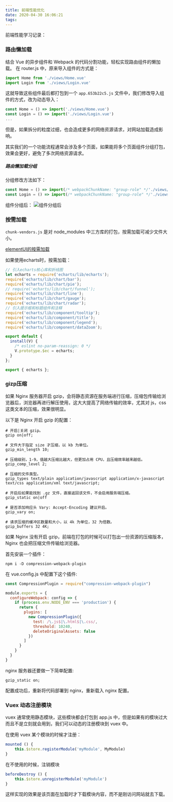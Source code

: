 ```yaml
---
title: 前端性能优化
date: 2020-04-30 16:06:21
tags:
---
```


前端性能学习记录：

### 路由懒加载
结合 Vue 的异步组件和 Webpack 的代码分割功能，轻松实现路由组件的懒加载。
在 router.js 中，原来导入组件的方式是：

``````js
import Home from './views/Home.vue'
import Login from './views/Login.vue'

``````
这就导致这些组件最后都打包到一个 `app.653b22c5.js` 文件中，我们修改导入组件的方式，改为动态导入：

``````js
const Home = () => import('./views/Home.vue')
const Login = () => import('./views/Login.vue')
...

``````
但是，如果拆分的粒度过细，也会造成更多的网络资源请求，对网站加载造成影响。

其实我们的一个功能流程通常会涉及多个页面，如果能将多个页面组件分组打包，效果会更好，避免了多次网络资源请求。

##### 路由懒加载分组
 分组修改方法如下：

``````js
const Home = () => import(/* webpackChunkName: "group-role" */'./views/Home.vue')
const Login = () => import(/* webpackChunkName: "group-role" */'./views/Login.vue')

``````
组件分组后：
![组件分组后](./1588234698.png)

### 按需加载

`chunk-vendors.js` 是对 node_modules 中三方库的打包，按需加载可减少文件大小。

[elementUI的按需加载](https://element.eleme.io/2.12/#/zh-CN/component/quickstart)

如果使用echarts时，按需加载：
``````js
// 引入echarts核心库和折线图
let echarts = require('echarts/lib/echarts');
require('echarts/lib/chart/bar');
require('echarts/lib/chart/pie');
// require('echarts/lib/chart/funnel');
require('echarts/lib/chart/line');
require('echarts/lib/chart/gauge');
require('echarts/lib/chart/radar');
// 引入提示框和标题组件和注释
require('echarts/lib/component/tooltip');
require('echarts/lib/component/title');
require('echarts/lib/component/legend');
require('echarts/lib/component/dataZoom');

export default {
  install(V) {
    /* eslint no-param-reassign: 0 */
    V.prototype.$ec = echarts;
  }
};

export { echarts };
``````

### gizp压缩

如果 Nginx 服务器开启 gzip，会将静态资源在服务端进行压缩，压缩包传输给浏览器后，浏览器再进行解压使用，这大大提高了网络传输的效率，尤其对 js，css 这类文本的压缩，效果很明显。

以下是 Nginx 开启 gzip 的配置：

``````
# 开启|关闭 gzip。
gzip on|off;

# 文件大于指定 size 才压缩，以 kb 为单位。
gzip_min_length 10;

# 压缩级别，1-9，值越大压缩比越大，但更加占用 CPU，且压缩效率越来越低。
gzip_comp_level 2;

# 压缩的文件类型。
gzip_types text/plain application/javascript application/x-javascript text/css application/xml text/javascript;

# 开启后如果能找到 .gz 文件，直接返回该文件，不会启用服务端压缩。
gzip_static on|off
    
# 是否添加响应头 Vary: Accept-Encoding 建议开启。
gzip_vary on;

# 请求压缩的缓冲区数量和大小，以 4k 为单位，32 为倍数。
gzip_buffers 32 4K;
``````

如果 Nginx 没有开启 gzip，前端在打包的时候可以打包出一份资源的压缩版本，Nginx 也会把压缩文件传输给浏览器。

首先安装一个插件：

``````
npm i -D compression-webpack-plugin
``````

在 vue.config.js 中配置下这个插件:

``````js
const CompressionPlugin = require("compression-webpack-plugin")

module.exports = {
  configureWebpack: config => {
    if (process.env.NODE_ENV === 'production') {
      return {
        plugins: [
          new CompressionPlugin({
            test: /\.js$|\.html$|\.css/,
            threshold: 10240,
            deleteOriginalAssets: false
          })
        ]
      }
    }
  }
}
``````
nginx 服务器还要做一下简单配置:

``````
gzip_static on;
``````

配置成功后，重新将代码部署到 nginx，重新载入 nginx 配置。

### Vuex 动态注册模块

vuex 通常使用静态模块，这些模块都会打包到 app.js 中，但是如果有的模块过大而且不是立刻就会用到，我们可以动态的注册模块到 vuex 中。

在使用 vuex 某个模块的时候才注册：

``````js
mounted () { 
    this.$store.registerModule('myModule', MyModule)
}
``````

在不使用的时候，注销模块
``````js
beforeDestroy () {
    this.$store.unregisterModule('myModule')
}
``````
这样实现的效果是该页面在加载时才下载模块内容，而不是刚访问网站就去下载。

